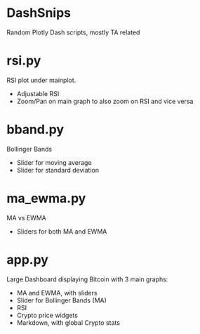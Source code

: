 # DashSnips
Random Plotly Dash scripts, mostly TA related

# rsi.py
RSI plot under mainplot.
* Adjustable RSI
* Zoom/Pan on main graph to also zoom on RSI and vice versa

# bband.py
Bollinger Bands
* Slider for moving average
* Slider for standard deviation

# ma_ewma.py
MA vs EWMA
* Sliders for both MA and EWMA

# app.py
Large Dashboard displaying Bitcoin with 3 main graphs:
* MA and EWMA, with sliders
* Slider for Bollinger Bands (MA)
* RSI
* Crypto price widgets
* Markdown, with global Crypto stats
